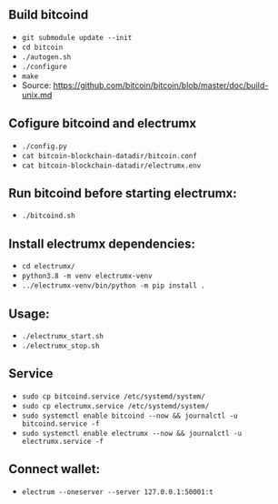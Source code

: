 
## Build bitcoind
* `git submodule update --init`
* `cd bitcoin`
* `./autogen.sh`
* `./configure`
* `make`
* Source: https://github.com/bitcoin/bitcoin/blob/master/doc/build-unix.md


## Cofigure bitcoind and electrumx
* `./config.py`
* `cat bitcoin-blockchain-datadir/bitcoin.conf`
* `cat bitcoin-blockchain-datadir/electrumx.env`

## Run bitcoind before starting electrumx:
* `./bitcoind.sh`

## Install electrumx dependencies:
* `cd electrumx/`
* `python3.8 -m venv electrumx-venv`
* `../electrumx-venv/bin/python -m pip install .`

## Usage:
* `./electrumx_start.sh`
* `./electrumx_stop.sh`

## Service
* `sudo cp bitcoind.service /etc/systemd/system/`
* `sudo cp electrumx.service /etc/systemd/system/`
* `sudo systemctl enable bitcoind --now && journalctl -u bitcoind.service -f`
* `sudo systemctl enable electrumx --now && journalctl -u electrumx.service -f`

## Connect wallet:
* `electrum --oneserver --server 127.0.0.1:50001:t`
